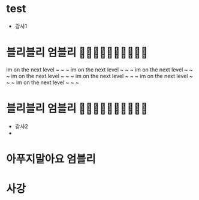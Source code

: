 # test


- 강사1

# 블리블리 엄블리 💖💛💚💘💝💙💓💕💜💗
im on the next level ~ ~ ~
im on the next level ~ ~ ~
im on the next level ~ ~ ~
im on the next level ~ ~ ~
im on the next level ~ ~ ~
im on the next level ~ ~ ~
im on the next level ~ ~ ~



# 블리블리 엄블리 💖💛💚💘💝💙💓💕💜💗
- 강사2
-


# 아푸지말아요 엄블리
# 사강
